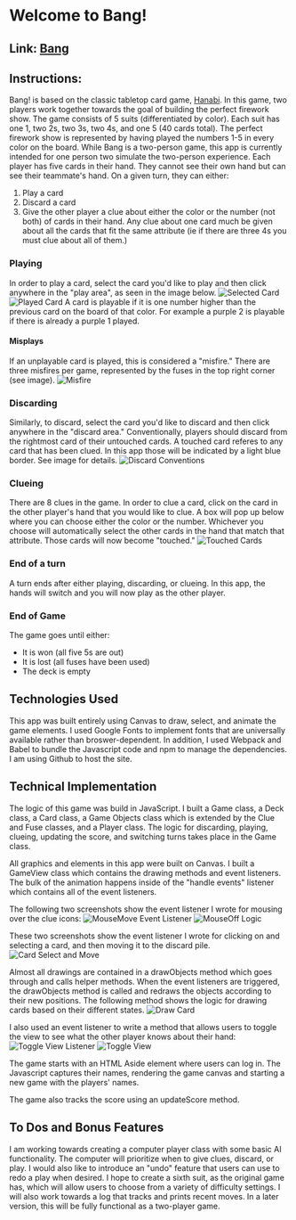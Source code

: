 # Welcome to Bang!

## Link: [Bang](https://arcoop.github.io/Bang/)

## Instructions:
Bang! is based on the classic tabletop card game, [Hanabi](https://boardgamegeek.com/boardgame/98778/hanabi). 
In this game, two players work together towards the goal of building the perfect firework show.
The game consists of 5 suits (differentiated by color). Each suit has one 1, two 2s, two 3s, two 4s, and one 5 (40 cards total).
The perfect firework show is represented by having played the numbers 1-5 in every color on the board.
While Bang is a two-person game, this app is currently intended for one person two simulate the two-person experience. 
Each player has five cards in their hand. They cannot see their own hand but can see their teammate's hand.
On a given turn, they can either:
1. Play a card
2. Discard a card
3. Give the other player a clue about either the color or the number (not both) of cards in their hand. Any clue about one card much be given about all the cards that fit the same attribute (ie if there are three 4s you must clue about all of them.)
### Playing
In order to play a card, select the card you'd like to play and then click anywhere in the "play area", as seen in the image below. 
![Selected Card](assets/selected_card.png)
![Played Card](assets/played_card.png)
A card is playable if it is one number higher than the previous card on the board of that color. For example a purple 2 is playable if there is already a purple 1 played. 
#### Misplays
If an unplayable card is played, this is considered a "misfire." There are three misfires per game, represented by the fuses in the top right corner (see image).
![Misfire](assets/misfire.png)
### Discarding
Similarly, to discard, select the card you'd like to discard and then click anywhere in the "discard area." 
Conventionally, players should discard from the rightmost card of their untouched cards. A touched card referes to any card that has been clued. In this app those will be indicated by a light blue border. See image for details.
![Discard Conventions](assets/discard_convention.png)
### Clueing
There are 8 clues in the game.
In order to clue a card, click on the card in the other player's hand that you would like to clue. A box will pop up below where you can choose either the color or the number. Whichever you choose will automatically select the other cards in the hand that match that attribute. Those cards will now become "touched."
![Touched Cards](assets/touched_cards.png) 
### End of a turn
A turn ends after either playing, discarding, or clueing. In this app, the hands will switch and you will now play as the other player.

### End of Game
The game goes until either:
- It is won (all five 5s are out)
- It is lost (all fuses have been used)
- The deck is empty


## Technologies Used
This app was built entirely using Canvas to draw, select, and animate the game elements.
I used Google Fonts to implement fonts that are universally available rather than broswer-dependent.
In addition, I used Webpack and Babel to bundle the Javascript code and npm to manage the dependencies. I am using Github to host the site.


## Technical Implementation
The logic of this game was build in JavaScript. I built a Game class, a Deck class, a Card class, a Game Objects class which is extended by the Clue and Fuse classes, and a Player class.
The logic for discarding, playing, clueing, updating the score, and switching turns takes place in the Game class.

All graphics and elements in this app were built on Canvas. I built a GameView class which contains the drawing methods and event listeners. The bulk of the animation happens inside of the "handle events" listener which contains all of the event listeners. 

The following two screenshots show the event listener I wrote for mousing over the clue icons:
![MouseMove Event Listener](assets/clue_hover_methods.png)
![MouseOff Logic](assets/mouse_off_method.png)

These two screenshots show the event listener I wrote for clicking on and selecting a card, and then moving it to the discard pile. 
![Card Select and Move](assets/card_selected_method.png)

Almost all drawings are contained in a drawObjects method which goes through and calls helper methods. When the event listeners are triggered, the drawObjects method is called and redraws the objects according to their new positions. The following method shows the logic for drawing cards based on their different states.
![Draw Card](assets/draw_card.png)

I also used an event listener to write a method that allows users to toggle the view to see what the other player knows about their hand:
![Toggle View Listener](assets/event_listener_toggle_view.png)
![Toggle View](assets/toggle_view.png)

The game starts with an HTML Aside element where users can log in. The Javascript captures their names, rendering the game canvas and starting a new game with the players' names.

The game also tracks the score using an updateScore method.

## To Dos and Bonus Features
I am working towards creating a computer player class with some basic AI functionality. 
The computer will prioritize when to give clues, discard, or play.
I would also like to introduce an "undo" feature that users can use to redo a play when desired.
I hope to create a sixth suit, as the original game has, which will allow users to choose from a variety of difficulty settings.
I will also work towards a log that tracks and prints recent moves.
In a later version, this will be fully functional as a two-player game.







